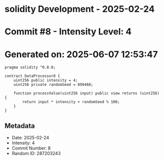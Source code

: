 ﻿# solidity Development - 2025-02-24
# Commit #8 - Intensity Level: 4
# Generated on: 2025-06-07 12:53:47
```solidity
pragma solidity ^0.8.0;

contract DataProcessor8 {
    uint256 public intensity = 4;
    uint256 private randomSeed = 899468;

    function processValue(uint256 input) public view returns (uint256) {
        return input * intensity + randomSeed % 100;
    }
}
```
## Metadata
- Date: 2025-02-24
- Intensity: 4
- Commit Number: 8
- Random ID: 287203243
